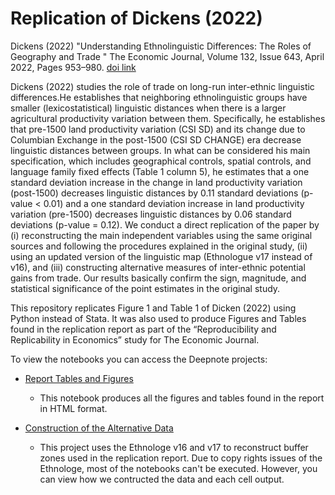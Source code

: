 # Replication of Dickens (2022) 

Dickens (2022) "Understanding Ethnolinguistic Differences: The Roles of Geography and Trade " The Economic Journal, Volume 132, Issue 643, April 2022, Pages 953–980. [doi link](https://doi.org/10.1093/ej/ueab065)

Dickens (2022) studies the role of trade on long-run inter-ethnic linguistic differences.He establishes that neighboring ethnolinguistic groups have smaller (lexicostatistical) linguistic distances when there is a larger agricultural productivity variation between them. Specifically, he establishes that pre-1500 land productivity variation (CSI SD) and its change due to Columbian Exchange in the post-1500 (CSI SD CHANGE) era decrease linguistic distances between groups. In what can be considered his main specification, which includes geographical controls, spatial controls, and language family fixed effects (Table 1 column 5), he estimates that a one standard deviation increase in the change in land productivity variation (post-1500) decreases linguistic distances by 0.11 standard deviations (p-value < 0.01) and a one standard deviation increase in land productivity variation (pre-1500) decreases linguistic distances by 0.06 standard deviations (p-value = 0.12). We conduct a direct replication of the paper by (i) reconstructing the main independent variables using the same original sources and following the procedures explained in the original study, (ii) using an updated version of the linguistic map (Ethnologue v17 instead of v16), and (iii) constructing alternative measures of inter-ethnic potential gains from trade. Our results basically confirm the sign, magnitude, and statistical significance of the point estimates in the original study.

This repository replicates Figure 1 and Table 1 of Dicken (2022) using Python instead of Stata. It was also used to produce Figures and Tables found in the replication report as part of the “Reproducibility and Replicability in Economics” study for The Economic Journal.

To view the notebooks you can access the Deepnote projects:

- [Report Tables and Figures](https://deepnote.com/workspace/replication-dickens-2022-ff5e06ca-d8fd-4344-b73c-7d07c01f9c63/project/1-Report-Tables-and-Figures-2158a300-6955-4725-92f2-79476c32a378/notebook/Replication_report_fig_tables-580a37d352a541e68e5b14929b7501b0) 
    - This notebook produces all the figures and tables found in the report in HTML format.

- [Construction of the Alternative Data](https://deepnote.com/workspace/replication-dickens-2022-ff5e06ca-d8fd-4344-b73c-7d07c01f9c63/project/2-Construction-of-the-Alternative-Databeses-4a945f27-2c4c-4244-8f3b-ab6dff812a2f)
    - This project uses the Ethnologe v16 and v17 to reconstruct buffer zones used in the replication report. Due to copy rights issues of the Ethnologe, most of the notebooks can't be executed. However, you can view how we contructed the data and each cell output.
